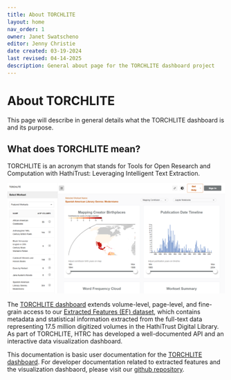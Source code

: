 ```yaml
---
title: About TORCHLITE
layout: home
nav_order: 1
owner: Janet Swatscheno
editor: Jenny Christie
date created: 03-19-2024
last revised: 04-14-2025
description: General about page for the TORCHLITE dashboard project
---
```

# About TORCHLITE

This page will describe in general details what the TORCHLITE dashboard is and its purpose. 

## What does TORCHLITE mean?
TORCHLITE is an acronym that stands for Tools for Open Research and Computation with HathiTrust: Leveraging Intelligent Text Extraction. 

<img src="images/dashboard.png" alt="home page of TORCHLITE dashboard" width="600"/>

The [TORCHLITE dashboard](https://torchlite.htrc.illinois.edu/dashboard) extends volume-level, page-level, and fine-grain access to our [Extracted Features (EF) dataset](https://analytics.hathitrust.org/deriveddatasets), which contains metadata and statistical information extracted from the full-text data representing 17.5 million digitized volumes in the HathiTrust Digital Library. As part of TORCHLITE, HTRC has developed a well-documented API and an interactive data visualization dashboard.

This documentation is basic user documentation for the [TORCHLITE dashboard](https://torchlite.htrc.illinois.edu/dashboard). For developer documentation related to extracted features and the visualization dashbaord, please visit our [github repository](https://github.com/htrc).

